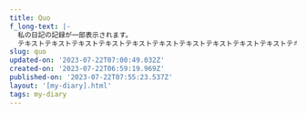 ```yaml
---
title: Quo
f_long-text: |-
  私の日記の記録が一部表示されます。
  テキストテキストテキストテキストテキストテキストテキストテキストテキストテキストテキストテキストテキストテキストテキストテキストテキストテキスト…
slug: quo
updated-on: '2023-07-22T07:00:49.032Z'
created-on: '2023-07-22T06:59:19.969Z'
published-on: '2023-07-22T07:55:23.537Z'
layout: '[my-diary].html'
tags: my-diary
---
```




